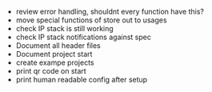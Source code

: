 - review error handling, shouldnt every function have this?
- move special functions of store out to usages
- check IP stack is still working
- check IP stack notifications against spec
- Document all header files
- Document project start
- create exampe projects
- print qr code on start
- print human readable config after setup